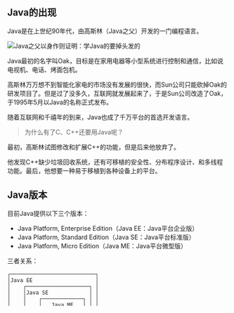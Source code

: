 ## Java的出现

Java是在上世纪90年代，由高斯林（Java之父）开发的一门编程语言。

![Java之父以身作则证明：学Java的要掉头发的](https://blog-1253198264.cos.ap-guangzhou.myqcloud.com/image-20210104105506719.png)

Java最初的名字叫Oak，目标是在家用电器等小型系统进行控制和通信，比如说电视机、电话、烤面包机。

高斯林万万想不到智能化家电的市场没有发展的很快，而Sun公司只能砍掉Oak的研发项目了。但是过了没多久，互联网就发展起来了，于是Sun公司改造了Oak，于1995年5月以Java的名称正式发布。

随着互联网和千禧年的到来，Java也成了千万平台的首选开发语言。

> 为什么有了C、C++还要用Java呢？

最初，高斯林试图修改和扩展C++的功能，但是后来他放弃了。

他发现C++缺少垃圾回收系统，还有可移植的安全性、分布程序设计、和多线程功能。最后，他想要一种易于移植到各种设备上的平台。



## Java版本

目前Java提供以下三个版本：

- Java Platform, Enterprise Edition（Java EE：Java平台企业版）
- Java Platform, Standard Edition（Java SE：Java平台标准版）
- Java Platform, Micro Edition（Java ME：Java平台微型版）

三者关系：

```ascii
┌───────────────────────────┐
│Java EE                    │
│    ┌────────────────────┐ │
│    │Java SE             │ │
│    │    ┌─────────────┐ │ │
│    │    │   Java ME   │ │ │
│    │    └─────────────┘ │ │
│    └────────────────────┘ │
└───────────────────────────┘
```



Java ME的初衷轻量级的Java库，目的是针对小型的系统，但是现在都是Android的天下了。

Java SE就是标准版，也是我们学习的主要版本，可以开发一般的桌面程序（图形界面，如Swing、GUI、JFrame这些），部署在服务器、嵌入式环境，比如说eclipse就是SWT+JFace开发的，IDEA就是Swing开发的。主要的库是lang包、util包、io/nio包等14个包、包装类、collection、concurrent并发包、函数式接口、反射、注解等。

Java EE 就是企业版，是个大杂烩，包括Applet、EJB、JDBC、JNDI、Servlet、JSP等技术的标准，运行在一个完整的应用服务器上，可以理解为现在所说的JavaWeb。随着互联网的发展，衍生出spring、SpringBoot这些框架、中间件、JDBC、 Hibernate 等等，也是Java EE的一部分。特别是在找工作的时候，企业特别看重的能力。



## Java发展历程

- 1995年5月23日，Java语言诞生
- 1996年1月，第一个[JDK](https://bk.tw.lvfukeji.com/baike-JDK)-[JDK1.0](https://bk.tw.lvfukeji.com/w/index.php?title=JDK1.0&action=edit&redlink=1)诞生
- 1996年4月，10个最主要的[操作系统](https://bk.tw.lvfukeji.com/baike-操作系统)供应商申明将在其产品中嵌入JAVA技术
- 1996年9月，约8.3万个网页应用了JAVA技术来制作
- 1998年2月，JDK1.1被下载超过2,000,000次
- 1999年6月，SUN公司发布Java的三个版本：标准版（[J2SE](https://bk.tw.lvfukeji.com/baike-J2SE)）、企业版（[J2EE](https://bk.tw.lvfukeji.com/baike-J2EE)）和微型版（[J2ME](https://bk.tw.lvfukeji.com/baike-J2ME)）
- 2000年5月8日，[JDK1.3](https://bk.tw.lvfukeji.com/w/index.php?title=JDK1.3&action=edit&redlink=1)发布
- 2000年5月29日，[JDK1.4](https://bk.tw.lvfukeji.com/w/index.php?title=JDK1.4&action=edit&redlink=1)发布
- 2001年6月5日，[NOKIA](https://bk.tw.lvfukeji.com/baike-诺基亚)宣布，到2003年将出售1亿部支持Java的手机（以前玩的手机游戏基本都是Java开发的）
- 2001年9月24日，[J2EE1.3](https://bk.tw.lvfukeji.com/w/index.php?title=J2EE1.3&action=edit&redlink=1)发布
- 2002年2月26日，[J2SE1.4](https://bk.tw.lvfukeji.com/w/index.php?title=J2SE1.4&action=edit&redlink=1)发布，自此Java的计算能力有了大幅提升
- 2004年9月30日18:00PM，[J2SE1.5](https://bk.tw.lvfukeji.com/baike-J2SE1.5)发布，成为Java语言发展史上的又一里程碑。为了表示该版本的重要性，[J2SE1.5](https://bk.tw.lvfukeji.com/baike-J2SE1.5)更名为Java SE 5.0
- 2005年6月，[JavaOne大会](https://bk.tw.lvfukeji.com/baike-JavaOne大会)召开，SUN公司公开Java SE 6。此时，Java的各种版本已经更名，以取消其中的数字“2”：J2EE更名为Java EE，J2SE更名为Java SE，J2ME更名为Java ME
- 2006年12月，SUN公司发布JRE6.0
- 2009年12月，SUN公司发布Java EE 6
- 2010年11月，由于Oracle公司对于Java社区的不友善，因此Apache扬言将退出JCP[[14\]](https://bk.tw.lvfukeji.com/wiki/Java#cite_note-18)
- 2011年7月28日，Oracle公司发布Java SE 7
- 2014年3月18日，Oracle公司发表Java SE 8
- 2017年9月21日，Oracle公司发表Java SE 9
- 2018年3月21日，Oracle公司发表Java SE 10
- 2018年9月25日，Java SE 11发布
- 2019年3月19日，JDK 12 发布
- 2019年9月13日，JDK 13 发布
- 2020年3月17日，JDK 14 发布



## Java的特点



### 1、面向对象

Java的特点之一就是面向对象，这也是封装的说法，同一类事物的共性（包括属性和方法）归到同一类中，方便使用。对对象进行操作而不是直接操作变量。



### 2、跨平台性

跨平台使得用Java语言编写的程序可以在编译后不用经过任何更改，就能在任何硬件设备条件下运行。这个特性经常被称为“一次编译，到处运行”。

这主要是依赖**Java 运行时环境**（Java Runtime Environment，JRE）实现的，通过JVM才能在电脑系统执行Java应用程序（Java Application），这与**[.Net Framework](https://bk.tw.lvfukeji.com/baike-.Net_Framework)**的情况一样，所以电脑上没有安装JVM，那么这些java程序将不能够执行。

简单的说就是你在本地开发打包，部署到服务器，只要服务器安装了JRE，你的代码就能在服务器运行了。成功地实现了“一次编译，到处运行”。



### 3、自动垃圾回收

C++语言被用户诟病的原因之一是大多数C++编译器不支持垃圾收集机制。通常使用C++编程的时候，程序员于程序中初始化对象时，会在主机存储器堆栈上分配一块存储器与地址，当不需要此对象时，进行析构或者删除的时候再释放分配的存储器地址。

Java语言则不同，上述的情况被自动垃圾收集功能自动处理。对象的创建和放置都是在存储器堆栈上面进行的。当一个对象没有任何引用的时候，Java的自动垃圾收集机制就发挥作用，自动删除这个对象所占用的空间，释放存储器以避免存储器泄漏。



总接Java特性就是：

面向对象（封装，继承，多态）
平台无关性（JVM运行.class文件）
语言（泛型，Lambda）
类库（集合，并发，网络，IO/NIO）
JRE（Java运行环境，JVM，类库）
JDK（Java开发工具，包括JRE，javac，诊断工具）